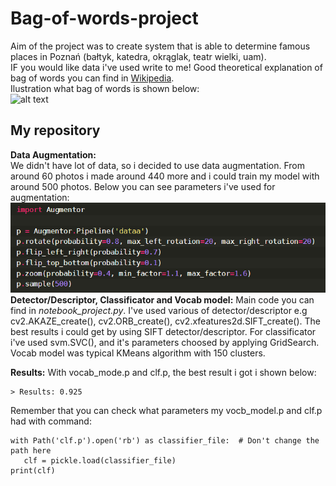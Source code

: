 # Bag-of-words-project  

Aim of the project was to create system that is able to determine famous places in Poznań (bałtyk, katedra, okrąglak, teatr wielki, uam).  
IF you would like data i've used write to me!
Good theoretical explanation of bag of words you can find in [Wikipedia](https://en.wikipedia.org/wiki/Bag-of-words_model).  
Ilustration what bag of words is shown below:  
![alt text](https://www.analyticssteps.com/backend/media/uploads/2019/09/06/image-20190906164045-2.jpeg)  

## My repository
**Data Augmentation:**  
We didn't have lot of data, so i decided to use data augmentation. From around 60 photos i made around 440 more and i could train my model with around 500 photos. Below you can see parameters i've used for augmentation:  
![Screenshot](photos/augmentation.PNG)  
**Detector/Descriptor, Classificator and Vocab model:**
Main code you can find in *notebook_project.py*. I've used various of detector/descriptor e.g cv2.AKAZE_create(), cv2.ORB_create(), cv2.xfeatures2d.SIFT_create().
The best results i could get by using SIFT detector/descriptor. For classificator i've used svm.SVC(), and it's parameters choosed by applying GridSearch. Vocab model was typical KMeans algorithm with 150 clusters.

**Results:**
With vocab_mode.p and clf.p, the best result i got i shown below:  
```
> Results: 0.925   
```
 Remember that you can check what parameters my vocb_model.p and clf.p had with command:  
 ```
 with Path('clf.p').open('rb') as classifier_file:  # Don't change the path here
    clf = pickle.load(classifier_file)
print(clf)
 ```




